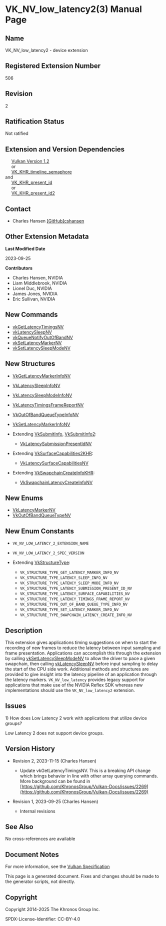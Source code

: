 # VK\_NV\_low\_latency2(3) Manual Page

## Name

VK\_NV\_low\_latency2 - device extension



## [](#_registered_extension_number)Registered Extension Number

506

## [](#_revision)Revision

2

## [](#_ratification_status)Ratification Status

Not ratified

## [](#_extension_and_version_dependencies)Extension and Version Dependencies

     [Vulkan Version 1.2](#versions-1.2)  
     or  
     [VK\_KHR\_timeline\_semaphore](https://registry.khronos.org/vulkan/specs/latest/man/html/VK_KHR_timeline_semaphore.html)  
and  
     [VK\_KHR\_present\_id](https://registry.khronos.org/vulkan/specs/latest/man/html/VK_KHR_present_id.html)  
     or  
     [VK\_KHR\_present\_id2](https://registry.khronos.org/vulkan/specs/latest/man/html/VK_KHR_present_id2.html)

## [](#_contact)Contact

- Charles Hansen [\[GitHub\]cshansen](https://github.com/KhronosGroup/Vulkan-Docs/issues/new?body=%5BVK_NV_low_latency2%5D%20%40cshansen%0A%2AHere%20describe%20the%20issue%20or%20question%20you%20have%20about%20the%20VK_NV_low_latency2%20extension%2A)

## [](#_other_extension_metadata)Other Extension Metadata

**Last Modified Date**

2023-09-25

**Contributors**

- Charles Hansen, NVIDIA
- Liam Middlebrook, NVIDIA
- Lionel Duc, NVIDIA
- James Jones, NVIDIA
- Eric Sullivan, NVIDIA

## [](#_new_commands)New Commands

- [vkGetLatencyTimingsNV](https://registry.khronos.org/vulkan/specs/latest/man/html/vkGetLatencyTimingsNV.html)
- [vkLatencySleepNV](https://registry.khronos.org/vulkan/specs/latest/man/html/vkLatencySleepNV.html)
- [vkQueueNotifyOutOfBandNV](https://registry.khronos.org/vulkan/specs/latest/man/html/vkQueueNotifyOutOfBandNV.html)
- [vkSetLatencyMarkerNV](https://registry.khronos.org/vulkan/specs/latest/man/html/vkSetLatencyMarkerNV.html)
- [vkSetLatencySleepModeNV](https://registry.khronos.org/vulkan/specs/latest/man/html/vkSetLatencySleepModeNV.html)

## [](#_new_structures)New Structures

- [VkGetLatencyMarkerInfoNV](https://registry.khronos.org/vulkan/specs/latest/man/html/VkGetLatencyMarkerInfoNV.html)
- [VkLatencySleepInfoNV](https://registry.khronos.org/vulkan/specs/latest/man/html/VkLatencySleepInfoNV.html)
- [VkLatencySleepModeInfoNV](https://registry.khronos.org/vulkan/specs/latest/man/html/VkLatencySleepModeInfoNV.html)
- [VkLatencyTimingsFrameReportNV](https://registry.khronos.org/vulkan/specs/latest/man/html/VkLatencyTimingsFrameReportNV.html)
- [VkOutOfBandQueueTypeInfoNV](https://registry.khronos.org/vulkan/specs/latest/man/html/VkOutOfBandQueueTypeInfoNV.html)
- [VkSetLatencyMarkerInfoNV](https://registry.khronos.org/vulkan/specs/latest/man/html/VkSetLatencyMarkerInfoNV.html)
- Extending [VkSubmitInfo](https://registry.khronos.org/vulkan/specs/latest/man/html/VkSubmitInfo.html), [VkSubmitInfo2](https://registry.khronos.org/vulkan/specs/latest/man/html/VkSubmitInfo2.html):
  
  - [VkLatencySubmissionPresentIdNV](https://registry.khronos.org/vulkan/specs/latest/man/html/VkLatencySubmissionPresentIdNV.html)
- Extending [VkSurfaceCapabilities2KHR](https://registry.khronos.org/vulkan/specs/latest/man/html/VkSurfaceCapabilities2KHR.html):
  
  - [VkLatencySurfaceCapabilitiesNV](https://registry.khronos.org/vulkan/specs/latest/man/html/VkLatencySurfaceCapabilitiesNV.html)
- Extending [VkSwapchainCreateInfoKHR](https://registry.khronos.org/vulkan/specs/latest/man/html/VkSwapchainCreateInfoKHR.html):
  
  - [VkSwapchainLatencyCreateInfoNV](https://registry.khronos.org/vulkan/specs/latest/man/html/VkSwapchainLatencyCreateInfoNV.html)

## [](#_new_enums)New Enums

- [VkLatencyMarkerNV](https://registry.khronos.org/vulkan/specs/latest/man/html/VkLatencyMarkerNV.html)
- [VkOutOfBandQueueTypeNV](https://registry.khronos.org/vulkan/specs/latest/man/html/VkOutOfBandQueueTypeNV.html)

## [](#_new_enum_constants)New Enum Constants

- `VK_NV_LOW_LATENCY_2_EXTENSION_NAME`
- `VK_NV_LOW_LATENCY_2_SPEC_VERSION`
- Extending [VkStructureType](https://registry.khronos.org/vulkan/specs/latest/man/html/VkStructureType.html):
  
  - `VK_STRUCTURE_TYPE_GET_LATENCY_MARKER_INFO_NV`
  - `VK_STRUCTURE_TYPE_LATENCY_SLEEP_INFO_NV`
  - `VK_STRUCTURE_TYPE_LATENCY_SLEEP_MODE_INFO_NV`
  - `VK_STRUCTURE_TYPE_LATENCY_SUBMISSION_PRESENT_ID_NV`
  - `VK_STRUCTURE_TYPE_LATENCY_SURFACE_CAPABILITIES_NV`
  - `VK_STRUCTURE_TYPE_LATENCY_TIMINGS_FRAME_REPORT_NV`
  - `VK_STRUCTURE_TYPE_OUT_OF_BAND_QUEUE_TYPE_INFO_NV`
  - `VK_STRUCTURE_TYPE_SET_LATENCY_MARKER_INFO_NV`
  - `VK_STRUCTURE_TYPE_SWAPCHAIN_LATENCY_CREATE_INFO_NV`

## [](#_description)Description

This extension gives applications timing suggestions on when to start the recording of new frames to reduce the latency between input sampling and frame presentation. Applications can accomplish this through the extension by calling [vkSetLatencySleepModeNV](https://registry.khronos.org/vulkan/specs/latest/man/html/vkSetLatencySleepModeNV.html) to allow the driver to pace a given swapchain, then calling [vkLatencySleepNV](https://registry.khronos.org/vulkan/specs/latest/man/html/vkLatencySleepNV.html) before input sampling to delay the start of the CPU side work. Additional methods and structures are provided to give insight into the latency pipeline of an application through the latency markers. `VK_NV_low_latency` provides legacy support for applications that make use of the NVIDIA Reflex SDK whereas new implementations should use the `VK_NV_low_latency2` extension.

## [](#_issues)Issues

1\) How does Low Latency 2 work with applications that utilize device groups?

Low Latency 2 does not support device groups.

## [](#_version_history)Version History

- Revision 2, 2023-11-15 (Charles Hansen)
  
  - Update vkGetLatencyTimingsNV. This is a breaking API change which brings behavior in line with other array querying commands. More background can be found in [https://github.com/KhronosGroup/Vulkan-Docs/issues/2269](https://github.com/KhronosGroup/Vulkan-Docs/issues/2269)
- Revision 1, 2023-09-25 (Charles Hansen)
  
  - Internal revisions

## [](#_see_also)See Also

No cross-references are available

## [](#_document_notes)Document Notes

For more information, see the [Vulkan Specification](https://registry.khronos.org/vulkan/specs/latest/html/vkspec.html#VK_NV_low_latency2)

This page is a generated document. Fixes and changes should be made to the generator scripts, not directly.

## [](#_copyright)Copyright

Copyright 2014-2025 The Khronos Group Inc.

SPDX-License-Identifier: CC-BY-4.0